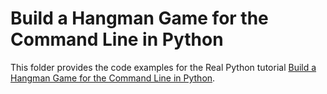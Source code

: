 # Build a Hangman Game for the Command Line in Python

This folder provides the code examples for the Real Python tutorial [Build a Hangman Game for the Command Line in Python](https://realpython.com/python-hangman/).
